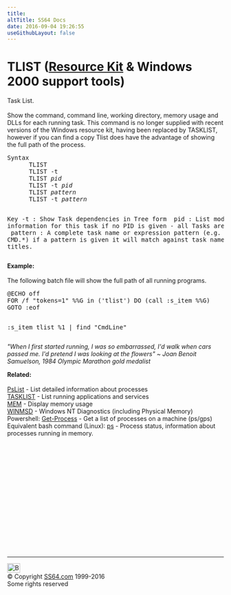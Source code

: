 ```yaml
---
title:
altTitle: SS64 Docs
date: 2016-09-04 19:26:55
useGithubLayout: false
---
```

<!-- #BeginLibraryItem "/Library/head_nt.lbi" --><!-- #EndLibraryItem --><h1>TLIST (<a href="../links/windows.html#kits">Resource Kit</a> &amp; Windows 2000 support tools)</h1>
<p>Task List.<br>
<br>
Show the command, command line, working directory, memory usage and DLLs for each running task. This command is no longer supplied with recent versions of the Windows resource kit, having been replaced by TASKLIST, however if you can find a copy Tlist does have the advantage of showing the full path of the process. </p>
<pre>Syntax
      TLIST
      TLIST -t
      TLIST <i>pid</i>
      TLIST -t <i>pid</i>
      TLIST <i>pattern<pattern></pattern></i>
      TLIST -t <i>pattern<pattern></pattern></i>

Key
   -t   : Show Task dependencies in Tree form
  <pid>
   pid  : List module information for this task
          if no PID is given - all Tasks are listed
     <pattern>
pattern : A complete task name or expression pattern (e.g. CMD.*)
          if a pattern is given it will match against
          task names or window titles.</pattern></pid></pre>
<p> <b> Example:</b><br>
  <br>
  The following batch file will show the full path of all running programs.</p>
<pre>@ECHO off
FOR /f "tokens=1" %%G in ('tlist') DO (call :s_item %%G)
GOTO :eof

:s_item
tlist %1 | find "CmdLine"</pre>
<p class="quote"><i> "When I first started running, I was so embarrassed,
I'd walk when cars passed me. I'd pretend I was
looking at the flowers" ~ Joan Benoit Samuelson,
1984 Olympic Marathon gold medalist</i></p>
<p>  <b>Related:</b><br>
  <br>
<a href="pslist.html">PsList</a> - List detailed information about processes<br>
<a href="tasklist.html">TASKLIST</a> - List running applications and services<br>
  <a href="mem.html">MEM</a> - Display memory usage<br>
  <a href="winmsd.html">WINMSD</a> - Windows NT Diagnostics (including Physical 
  Memory)<br>
Powershell: <a href="../ps/get-process.html">Get-Process</a> - Get a list of processes on a machine (ps/gps)<br>
Equivalent bash command (Linux): <a href="../bash/ps.html">ps</a> - Process status, information about processes running in memory.</p><!-- #BeginLibraryItem "/Library/foot_nt.lbi" --><p>
<!-- windows300 -->
<ins class="adsbygoogle" style="display:inline-block;width:300px;height:250px" data-ad-client="ca-pub-6140977852749469" data-ad-slot="7649547908"></ins>
<script>
(adsbygoogle = window.adsbygoogle || []).push({});
</script></p>
<hr>
<div id="bl" class="footer"><a href="tlist.html#"><img src="../images/top.png" width="30" height="22" alt="Back to the Top"></a></div>
<div id="br" class="footer, tagline">© Copyright <a href="../index.html">SS64.com</a> 1999-2016<br>
Some rights reserved</div><!-- #EndLibraryItem -->

